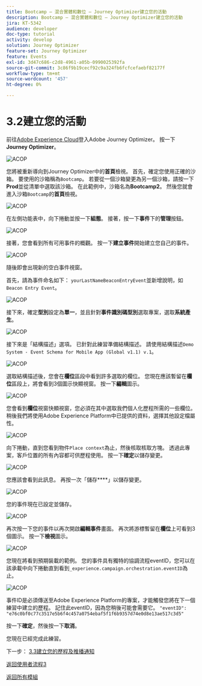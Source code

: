 ```yaml
---
title: Bootcamp — 混合實體和數位 — Journey Optimizer建立您的活動
description: Bootcamp — 混合實體和數位 — Journey Optimizer建立您的活動
jira: KT-5342
audience: developer
doc-type: tutorial
activity: develop
solution: Journey Optimizer
feature-set: Journey Optimizer
feature: Events
exl-id: 3d47c686-c2d8-4961-a05b-0990025392fa
source-git-commit: 3c86f9b19cecf92c9a324fb6fcfcefaebf82177f
workflow-type: tm+mt
source-wordcount: '457'
ht-degree: 0%

---
```


# 3.2建立您的活動

前往[Adobe Experience Cloud](https://experience.adobe.com)登入Adobe Journey Optimizer。 按一下&#x200B;**Journey Optimizer**。

![ACOP](./images/acophome.png)

您將被重新導向到Journey Optimizer中的&#x200B;**首頁**&#x200B;檢視。 首先，確定您使用正確的沙箱。 要使用的沙箱稱為`Bootcamp`。 若要從一個沙箱變更為另一個沙箱，請按一下&#x200B;**Prod**&#x200B;並從清單中選取該沙箱。 在此範例中，沙箱名為&#x200B;**Bootcamp2**。 然後您就會進入沙箱`Bootcamp`的&#x200B;**首頁**&#x200B;檢視。

![ACOP](./images/acoptriglp.png)

在左側功能表中，向下捲動並按一下&#x200B;**組態**。 接著，按一下&#x200B;**事件**&#x200B;下的&#x200B;**管理**&#x200B;按鈕。

![ACOP](./images/acopmenu.png)

接著，您會看到所有可用事件的概觀。 按一下&#x200B;**建立事件**&#x200B;開始建立您自己的事件。

![ACOP](./images/emptyevent.png)

隨後即會出現新的空白事件視窗。

首先，請為事件命名如下： `yourLastNameBeaconEntryEvent`並新增說明，如`Beacon Entry Event`。

![ACOP](./images/eventdescription.png)

接下來，確定&#x200B;**型別**&#x200B;設定為&#x200B;**單一**，並且針對&#x200B;**事件識別碼型別**&#x200B;選取專案，選取&#x200B;**系統產生**。

![ACOP](./images/eventidtype.png)

接下來是「結構描述」選項。 已針對此練習準備結構描述。 請使用結構描述`Demo System - Event Schema for Mobile App (Global v1.1) v.1`。

![ACOP](./images/eventschema.png)

選取結構描述後，您會在&#x200B;**欄位**&#x200B;區段中看到許多選取的欄位。 您現在應該暫留在&#x200B;**欄位**&#x200B;區段上，將會看到3個圖示快顯視窗。 按一下&#x200B;**編輯**&#x200B;圖示。

![ACOP](./images/eventpayload.png)

您會看到&#x200B;**欄位**&#x200B;視窗快顯視窗，您必須在其中選取我們個人化歷程所需的一些欄位。  稍後我們將使用Adobe Experience Platform中已提供的資料，選擇其他設定檔屬性。

![ACOP](./images/eventfields.png)

向下捲動，直到您看到物件`Place context`為止，然後核取核取方塊。 透過此專案，客戶位置的所有內容都可供歷程使用。 按一下&#x200B;**確定**&#x200B;以儲存變更。

![ACOP](./images/eventpayloadbr.png)

您應該會看到此訊息。 再按一次「儲存&#x200B;****」以儲存變更。

![ACOP](./images/eventsave.png)

您的事件現在已設定並儲存。

![ACOP](./images/eventdone.png)

再次按一下您的事件以再次開啟&#x200B;**編輯事件**&#x200B;畫面。 再次將游標暫留在&#x200B;**欄位**&#x200B;上可看到3個圖示。 按一下&#x200B;**檢視**&#x200B;圖示。

![ACOP](./images/viewevent.png)

您現在將看到預期裝載的範例。
您的事件具有獨特的協調流程eventID，您可以在該承載中向下捲動直到看到`_experience.campaign.orchestration.eventID`為止。

![ACOP](./images/payloadeventID.png)

事件ID是必須傳送至Adobe Experience Platform的專案，才能觸發您將在下一個練習中建立的歷程。 記住此eventID，因為您稍後可能會需要它。
`"eventID": "e76c0bf0c77c3517e5b6f4c457a0754ebaf5f1f6b9357d74e0d8e13ae517c3d5"`

按一下&#x200B;**確定**，然後按一下&#x200B;**取消**。

您現在已經完成此練習。

下一步： [3.3建立您的歷程及推播通知](./ex3.md)

[返回使用者流程3](./uc3.md)

[返回所有模組](../../overview.md)
